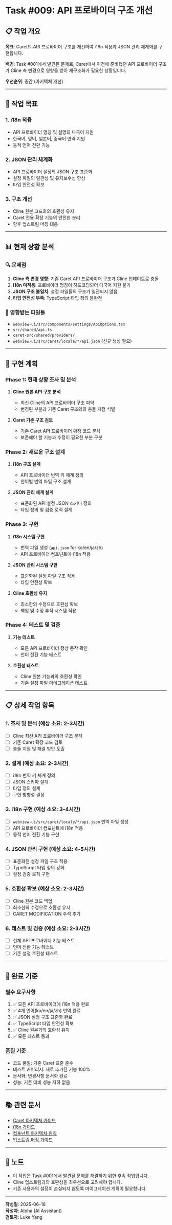# Task #009: API 프로바이더 구조 개선

## 📋 **작업 개요**

**목표**: Caret의 API 프로바이더 구조를 개선하여 i18n 적용과 JSON 관리 체계화를 구현합니다.

**배경**: Task #001에서 발견된 문제로, Caret에서 이전에 준비했던 API 프로바이더 구조가 Cline 측 변경으로 영향을 받아 재구조화가 필요한 상황입니다.

**우선순위**: 중간 (아키텍처 개선)

---

## 🎯 **작업 목표**

### 1. **i18n 적용**
- API 프로바이더 명칭 및 설명의 다국어 지원
- 한국어, 영어, 일본어, 중국어 번역 지원
- 동적 언어 전환 기능

### 2. **JSON 관리 체계화**
- API 프로바이더 설정의 JSON 구조 표준화
- 설정 파일의 일관성 및 유지보수성 향상
- 타입 안전성 확보

### 3. **구조 개선**
- Cline 원본 코드와의 호환성 유지
- Caret 전용 확장 기능의 안전한 분리
- 향후 업스트림 머징 대응

---

## 📊 **현재 상황 분석**

### 🔍 **문제점**
1. **Cline 측 변경 영향**: 기존 Caret API 프로바이더 구조가 Cline 업데이트로 충돌
2. **i18n 미적용**: 프로바이더 명칭이 하드코딩되어 다국어 지원 불가
3. **JSON 구조 불일치**: 설정 파일들의 구조가 일관되지 않음
4. **타입 안전성 부족**: TypeScript 타입 정의 불완전

### 📁 **영향받는 파일들**
- `webview-ui/src/components/settings/ApiOptions.tsx`
- `src/shared/api.ts`
- `caret-src/shared/providers/`
- `webview-ui/src/caret/locale/*/api.json` (신규 생성 필요)

---

## 🚀 **구현 계획**

### **Phase 1: 현재 상황 조사 및 분석**
1. **Cline 원본 API 구조 분석**
   - 최신 Cline의 API 프로바이더 구조 파악
   - 변경된 부분과 기존 Caret 구조와의 충돌 지점 식별

2. **Caret 기존 구조 검토**
   - 기존 Caret API 프로바이더 확장 코드 분석
   - 보존해야 할 기능과 수정이 필요한 부분 구분

### **Phase 2: 새로운 구조 설계**
1. **i18n 구조 설계**
   - API 프로바이더 번역 키 체계 정의
   - 언어별 번역 파일 구조 설계

2. **JSON 관리 체계 설계**
   - 표준화된 API 설정 JSON 스키마 정의
   - 타입 정의 및 검증 로직 설계

### **Phase 3: 구현**
1. **i18n 시스템 구현**
   - 번역 파일 생성 (`api.json` for ko/en/ja/zh)
   - API 프로바이더 컴포넌트에 i18n 적용

2. **JSON 관리 시스템 구현**
   - 표준화된 설정 파일 구조 적용
   - 타입 안전성 확보

3. **Cline 호환성 유지**
   - 최소한의 수정으로 호환성 확보
   - 백업 및 수정 추적 시스템 적용

### **Phase 4: 테스트 및 검증**
1. **기능 테스트**
   - 모든 API 프로바이더 정상 동작 확인
   - 언어 전환 기능 테스트

2. **호환성 테스트**
   - Cline 원본 기능과의 호환성 확인
   - 기존 설정 파일 마이그레이션 테스트

---

## 📋 **상세 작업 항목**

### **1. 조사 및 분석** (예상 소요: 2-3시간)
- [ ] Cline 최신 API 프로바이더 구조 분석
- [ ] 기존 Caret 확장 코드 검토
- [ ] 충돌 지점 및 해결 방안 도출

### **2. 설계** (예상 소요: 2-3시간)
- [ ] i18n 번역 키 체계 정의
- [ ] JSON 스키마 설계
- [ ] 타입 정의 설계
- [ ] 구현 방향성 결정

### **3. i18n 구현** (예상 소요: 3-4시간)
- [ ] `webview-ui/src/caret/locale/*/api.json` 번역 파일 생성
- [ ] API 프로바이더 컴포넌트에 i18n 적용
- [ ] 동적 언어 전환 기능 구현

### **4. JSON 관리 구현** (예상 소요: 4-5시간)
- [ ] 표준화된 설정 파일 구조 적용
- [ ] TypeScript 타입 정의 강화
- [ ] 설정 검증 로직 구현

### **5. 호환성 확보** (예상 소요: 2-3시간)
- [ ] Cline 원본 코드 백업
- [ ] 최소한의 수정으로 호환성 유지
- [ ] CARET MODIFICATION 주석 추가

### **6. 테스트 및 검증** (예상 소요: 2-3시간)
- [ ] 전체 API 프로바이더 기능 테스트
- [ ] 언어 전환 기능 테스트
- [ ] 기존 설정 호환성 테스트

---

## 🎯 **완료 기준**

### **필수 요구사항**
1. ✅ 모든 API 프로바이더에 i18n 적용 완료
2. ✅ 4개 언어(ko/en/ja/zh) 번역 완료
3. ✅ JSON 설정 구조 표준화 완료
4. ✅ TypeScript 타입 안전성 확보
5. ✅ Cline 원본과의 호환성 유지
6. ✅ 모든 테스트 통과

### **품질 기준**
- 코드 품질: 기존 Caret 표준 준수
- 테스트 커버리지: 새로 추가된 기능 100%
- 문서화: 변경사항 문서화 완료
- 성능: 기존 대비 성능 저하 없음

---

## 📚 **관련 문서**

- [Caret 아키텍처 가이드](../development/caret-architecture-and-implementation-guide.mdx)
- [i18n 가이드](../development/locale.mdx)
- [컴포넌트 아키텍처 원칙](../development/component-architecture-principles.mdx)
- [업스트림 머징 가이드](../guides/upstream-merging.mdx)

---

## 📝 **노트**

- 이 작업은 Task #001에서 발견된 문제를 해결하기 위한 후속 작업입니다.
- Cline 업스트림과의 호환성을 최우선으로 고려해야 합니다.
- 기존 사용자의 설정이 손실되지 않도록 마이그레이션 계획이 필요합니다.

---

**작성일**: 2025-06-18  
**작성자**: Alpha (AI Assistant)  
**검토자**: Luke Yang 